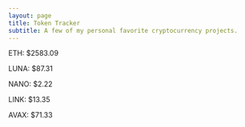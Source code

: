 ```yaml
---
layout: page
title: Token Tracker
subtitle: A few of my personal favorite cryptocurrency projects.
---
```


<!--BEGINCRYPTOINPUT-->
ETH: $2583.09

LUNA: $87.31

NANO: $2.22

LINK: $13.35

AVAX: $71.33

<!--ENDCRYPTOINPUT-->
